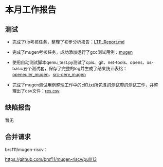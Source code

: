 # 本月工作报告

## 测试

- 完成了tlp考核任务，整理了初步分析报告：[LTP_Report.md](https://github.com/l0tk3/PLCT/blob/main/WrokReport/week0/LTP/LTP_Report.md)
- 完成了mugen考核任务，成功添加运行了gcc测试用例：[mugen](https://github.com/l0tk3/PLCT/tree/main/WrokReport/week0/mugen)

- 使用自动测试脚本qemu_test.py测试了cpis、git、net-tools、opens、os-basic五个测试套，保存了完整的log并生成了结果统计表格：[openeuler_mugen](https://github.com/l0tk3/PLCT/tree/main/WrokReport/week1/openeuler_mugen)、[src-oerv_mugen](https://github.com/l0tk3/PLCT/tree/main/WrokReport/week1/src-oerv_mugen)

- 完成了mugen测试用例整理工作中的[cli1.txt](https://github.com/brsf11/Tarsier-Internship/blob/main/Testing/mugenTestcase/cli1.txt)所包含的测试套的测试工作，并整理出了csv文件：[res.csv](https://github.com/l0tk3/PLCT/blob/main/WrokReport/week1/mugen_cli1/res.csv)

  

## 缺陷报告

暂无

## 合并请求

brsf11/mugen-riscv：

https://github.com/brsf11/mugen-riscv/pull/13

